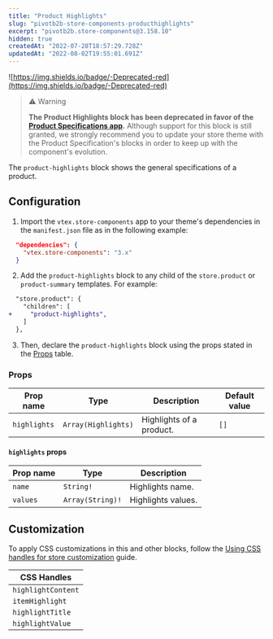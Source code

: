```yaml
---
title: "Product Highlights"
slug: "pivotb2b-store-components-producthighlights"
excerpt: "pivotb2b.store-components@3.158.10"
hidden: true
createdAt: "2022-07-28T18:57:29.728Z"
updatedAt: "2022-08-02T19:55:01.691Z"
---
```

![https://img.shields.io/badge/-Deprecated-red](https://img.shields.io/badge/-Deprecated-red)

> ⚠️ Warning
>
> **The Product Highlights block has been deprecated in favor of the [Product Specifications app](https://developers.vtex.com/vtex-developer-docs/docs/vtex-product-specifications/).** Although support for this block is still granted, we strongly recommend you to update your store theme with the Product Specification's blocks in order to keep up with the component's evolution.


The `product-highlights` block shows the general specifications of a product.

## Configuration

1. Import the `vtex.store-components` app to your theme's dependencies in the `manifest.json` file as in the following example:

```json
  "dependencies": {
    "vtex.store-components": "3.x"
  }
```

2. Add the `product-highlights` block to any child of the `store.product` or `product-summary` templates. For example:

```diff
  "store.product": {
    "children": [
+     "product-highlights",
    ]
  },
```

3. Then, declare the `product-highlights` block using the props stated in the [Props](#props) table.

### Props

| Prop name    | Type                | Description             | Default value |
| ------------ | ------------------- | ----------------------- | ------------- |
| `highlights` | `Array(Highlights)` | Highlights of a product. | `[]`          |

#### `highlights` props

| Prop name | Type             | Description       |
| --------- | ---------------- | ----------------- |
| `name`    | `String!`        | Highlights name.   |
| `values`  | `Array(String)!` | Highlights values. |

## Customization

To apply CSS customizations in this and other blocks, follow the [Using CSS handles for store customization](https://developers.vtex.com/vtex-developer-docs/docs/vtex-io-documentation-using-css-handles-for-store-customization) guide.

| CSS Handles                     |
| ------------------------------- |
| `highlightContent` |
| `itemHighlight` |
| `highlightTitle` |
| `highlightValue` |